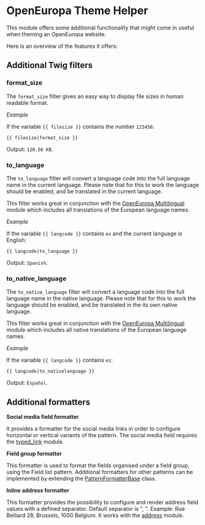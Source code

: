 # OpenEuropa Theme Helper

This module offers some additional functionality that might come in useful when
theming an OpenEuropa website.

Here is an overview of the features it offers:

## Additional Twig filters

### format_size

The `format_size` filter gives an easy way to display file sizes in human
readable format.

*Example*

If the variable `{{ filesize }}` contains the number `123456`:

```
{{ filesize|format_size }}
```

Output: `120.56 KB`.

### to_language

The `to_language` filter will convert a language code into the full language
name in the current language. Please note that for this to work the language
should be enabled, and be translated in the current language.

This filter works great in conjunction with the [OpenEuropa
Multilingual](https://github.com/openeuropa/oe_multilingual) module which
includes all translations of the European language names.

*Example*

If the variable `{{ langcode }}` contains `es` and the current language is
English:

```
{{ langcode|to_language }}
```

Output: `Spanish`.

### to_native_language

The `to_native_language` filter will convert a language code into the full language
name in the native language. Please note that for this to work the language
should be enabled, and be translated in the its own native language.

This filter works great in conjunction with the [OpenEuropa
Multilingual](https://github.com/openeuropa/oe_multilingual) module which
includes all native translations of the European language names.

*Example*

If the variable `{{ langcode }}` contains `es`:

```
{{ langcode|to_nativelanguage }}
```

Output: `Español`.

## Additional formatters

**Social media field formatter**

It provides a formatter for the social media links in order to configure horizontal or vertical variants of the pattern.
The social media field requires the [typed_link](https://www.drupal.org/project/typed_link) module.

**Field group formatter**

This formatter is used to format the fields organised under a field group, using the Field list pattern.
Additional formatters for other patterns can be implemented by extending the [PatternFormatterBase](modules/oe_theme_helper/src/Plugin/field_group/FieldGroupFormatter/PatternFormatterBase.php) class.

**Inline address formatter**

This formatter provides the possibility to configure and render address field values with
a defined separator. Default separator is ", ". Example: Rue Belliard 28, Brussels, 1000 Belgium. It works with the [address](https://www.drupal.org/project/address) module.
